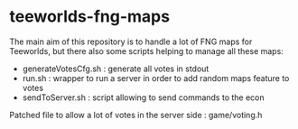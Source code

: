 # teeworlds-fng-maps

The main aim of this repository is to handle a lot of FNG maps for Teeworlds, but there also some scripts helping to manage all these maps:

 - generateVotesCfg.sh : generate all votes in stdout
 - run.sh : wrapper to run a server in order to add random maps feature to votes
 - sendToServer.sh : script allowing to send commands to the econ

Patched file to allow a lot of votes in the server side : game/voting.h
